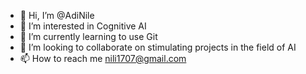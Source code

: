- 👋 Hi, I’m @AdiNile
- 👀 I’m interested in Cognitive AI
- 🌱 I’m currently learning to use Git
- 💞️ I’m looking to collaborate on stimulating projects in the field of AI
- 📫 How to reach me nili1707@gmail.com

<!---
AdiNile/AdiNile is a ✨ special ✨ repository because its `README.md` (this file) appears on your GitHub profile.
You can click the Preview link to take a look at your changes.
--->
